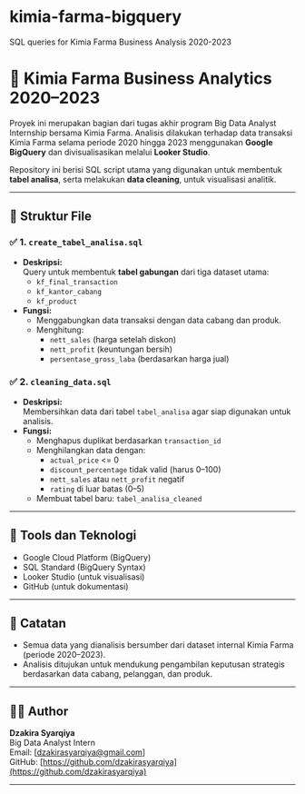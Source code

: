 # kimia-farma-bigquery
SQL queries for Kimia Farma Business Analysis 2020-2023
# 💊 Kimia Farma Business Analytics 2020–2023

Proyek ini merupakan bagian dari tugas akhir program Big Data Analyst Internship bersama Kimia Farma. Analisis dilakukan terhadap data transaksi Kimia Farma selama periode 2020 hingga 2023 menggunakan **Google BigQuery** dan divisualisasikan melalui **Looker Studio**.

Repository ini berisi SQL script utama yang digunakan untuk membentuk **tabel analisa**, serta melakukan **data cleaning**, untuk visualisasi analitik.

---

## 📁 Struktur File

### ✅ 1. `create_tabel_analisa.sql`
- **Deskripsi:**  
  Query untuk membentuk **tabel gabungan** dari tiga dataset utama:
  - `kf_final_transaction`
  - `kf_kantor_cabang`
  - `kf_product`
- **Fungsi:**  
  - Menggabungkan data transaksi dengan data cabang dan produk.
  - Menghitung:
    - `nett_sales` (harga setelah diskon)
    - `nett_profit` (keuntungan bersih)
    - `persentase_gross_laba` (berdasarkan harga jual)

### ✅ 2. `cleaning_data.sql`
- **Deskripsi:**  
  Membersihkan data dari tabel `tabel_analisa` agar siap digunakan untuk analisis.
- **Fungsi:**  
  - Menghapus duplikat berdasarkan `transaction_id`
  - Menghilangkan data dengan:
    - `actual_price` <= 0
    - `discount_percentage` tidak valid (harus 0–100)
    - `nett_sales` atau `nett_profit` negatif
    - `rating` di luar batas (0–5)
  - Membuat tabel baru: `tabel_analisa_cleaned`


---

## 🧰 Tools dan Teknologi
- Google Cloud Platform (BigQuery)
- SQL Standard (BigQuery Syntax)
- Looker Studio (untuk visualisasi)
- GitHub (untuk dokumentasi)

---

## 📌 Catatan
- Semua data yang dianalisis bersumber dari dataset internal Kimia Farma (periode 2020–2023).
- Analisis ditujukan untuk mendukung pengambilan keputusan strategis berdasarkan data cabang, pelanggan, dan produk.

---

## 👩‍💻 Author
**Dzakira Syarqiya**  
Big Data Analyst Intern  
Email: [dzakirasyarqiya@gmail.com]  
GitHub: [https://github.com/dzakirasyarqiya](https://github.com/dzakirasyarqiya)

---


